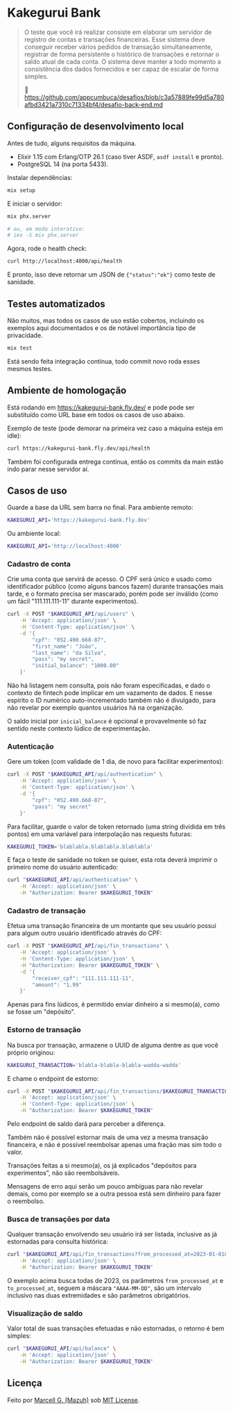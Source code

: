 # Kakegurui Bank

> O teste que você irá realizar consiste em elaborar um servidor de registro de contas e
> transações financeiras. Esse sistema deve conseguir receber vários pedidos de transação
> simultaneamente, registrar de forma persistente o histórico de transações e retornar o
> saldo atual de cada conta. O sistema deve manter a todo momento a consistência dos dados
> fornecidos e ser capaz de escalar de forma simples.
>
> 🔗 https://github.com/appcumbuca/desafios/blob/c3a57889fe99d5a780afbd3421a7310c71334bf4/desafio-back-end.md

## Configuração de desenvolvimento local

Antes de tudo, alguns requisitos da máquina.

- Elixir 1.15 com Erlang/OTP 26.1 (caso tiver ASDF, `asdf install` e pronto).
- PostgreSQL 14 (na porta 5433).

Instalar dependências:

```sh
mix setup
```

E iniciar o servidor:

```sh
mix phx.server

# ou, em modo interativo:
# iex -S mix phx.server
```

Agora, rode o health check:

```sh
curl http://localhost:4000/api/health
```

E pronto, isso deve retornar um JSON de `{"status":"ok"}` como teste de sanidade.

## Testes automatizados

Não muitos, mas todos os casos de uso estão cobertos,
incluindo os exemplos aqui documentados e os
de notável importância tipo de privacidade.

```sh
mix test
```

Está sendo feita integração contínua, todo commit novo roda esses mesmos testes.

## Ambiente de homologação

Está rodando em https://kakegurui-bank.fly.dev/ e pode pode ser substituído como URL
base em todos os casos de uso abaixo.

Exemplo de teste (pode demorar na primeira vez caso a máquina esteja em idle):

```sh
curl https://kakegurui-bank.fly.dev/api/health
```

Também foi configurada entrega contínua, então os commits da main estão indo parar
nesse servidor aí.

## Casos de uso

Guarde a base da URL sem barra no final. Para ambiente remoto:

```sh
KAKEGURUI_API='https://kakegurui-bank.fly.dev'
```

Ou ambiente local:

```sh
KAKEGURUI_API='http://localhost:4000'
```

### Cadastro de conta

Crie uma conta que servirá de acesso. O CPF será único e usado como identificador público (como
alguns bancos fazem) durante transações mais tarde, e o formato precisa ser mascarado, porém pode
ser inválido (como um fácil "111.111.111-11" durante experimentos).

```sh
curl -X POST "$KAKEGURUI_API/api/users" \
    -H 'Accept: application/json' \
    -H 'Content-Type: application/json' \
    -d '{
        "cpf": "052.490.668-87",
        "first_name": "João",
        "last_name": "da Silva",
        "pass": "my secret",
        "initial_balance": "1000.00"
    }'
```

Não há listagem nem consulta, pois não foram especificadas, e dado o contexto de fintech
pode implicar em um vazamento de dados. E nesse espírito o ID numérico auto-incrementado
também não é divulgado, para não revelar por exemplo quantos usuários há na organização.

O saldo inicial por `inicial_balance` é opcional e provavelmente só faz sentido neste
contexto lúdico de experimentação.

### Autenticação

Gere um token (com validade de 1 dia, de novo para facilitar experimentos):

```sh
curl -X POST "$KAKEGURUI_API/api/authentication" \
    -H 'Accept: application/json' \
    -H 'Content-Type: application/json' \
    -d '{
        "cpf": "052.490.668-87",
        "pass": "my secret"
    }'
```

Para facilitar, guarde o valor de token retornado (uma string dividida em três pontos) em uma
variável para interpolação nas requests futuras:

```sh
KAKEGURUI_TOKEN='blablabla.blablabla.blablabla'
```

E faça o teste de sanidade no token se quiser, esta rota deverá imprimir o
primeiro nome do usuário autenticado:

```sh
curl "$KAKEGURUI_API/api/authentication" \
    -H 'Accept: application/json' \
    -H "Authorization: Bearer $KAKEGURUI_TOKEN"
```

### Cadastro de transação

Efetua uma transação financeira de um montante que seu usuário possui
para algum outro usuário identificado através do CPF:

```sh
curl -X POST "$KAKEGURUI_API/api/fin_transactions" \
    -H 'Accept: application/json' \
    -H 'Content-Type: application/json' \
    -H "Authorization: Bearer $KAKEGURUI_TOKEN" \
    -d '{
        "receiver_cpf": "111.111.111-11",
        "amount": "1.99"
    }'
```

Apenas para fins lúdicos, é permitido enviar dinheiro a si mesmo(a), como se
fosse um "depósito".

### Estorno de transação

Na busca por transação, armazene o UUID de alguma dentre as que você próprio originou:

```sh
KAKEGURUI_TRANSACTION='blabla-blabla-blabla-wadda-wadda'
```

E chame o endpoint de estorno:

```sh
curl -X POST "$KAKEGURUI_API/api/fin_transactions/$KAKEGURUI_TRANSACTION/refund" \
    -H 'Accept: application/json' \
    -H 'Content-Type: application/json' \
    -H "Authorization: Bearer $KAKEGURUI_TOKEN"
```

Pelo endpoint de saldo dará para perceber a diferença.

Também não é possível estornar mais de uma vez a mesma transação financeira,
e não é possível reembolsar apenas uma fração mas sim todo o valor.

Transações feitas a si mesmo(a), os já explicados "depósitos para experimentos", não são
reembolsáveis.

Mensagens de erro aqui serão um pouco ambíguas para não revelar demais, como por exemplo
se a outra pessoa está sem dinheiro para fazer o reembolso.

### Busca de transações por data

Qualquer transação envolvendo seu usuário irá ser listada, inclusive as
já estornadas para consulta histórica:

```sh
curl "$KAKEGURUI_API/api/fin_transactions?from_processed_at=2023-01-01&to_processed_at=2023-12-31" \
    -H 'Accept: application/json' \
    -H "Authorization: Bearer $KAKEGURUI_TOKEN"
```

O exemplo acima busca todas de 2023, os parâmetros `from_processed_at` e
`to_processed_at`, seguem a máscara `"AAAA-MM-DD"`, são um intervalo
inclusivo nas duas extremidades e são parâmetros obrigatórios.

### Visualização de saldo

Valor total de suas transações efetuadas e não estornadas,
o retorno é bem simples:

```sh
curl "$KAKEGURUI_API/api/balance" \
    -H 'Accept: application/json' \
    -H "Authorization: Bearer $KAKEGURUI_TOKEN"
```

## Licença

Feito por [Marcell G. (Mazuh)](https://github.com/Mazuh/kakegurui-bank)
sob [MIT License](https://github.com/Mazuh/kakegurui-bank/blob/main/LICENSE).

